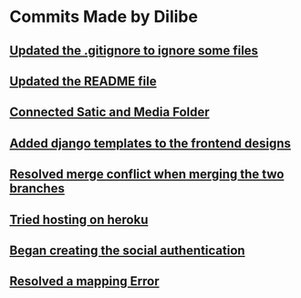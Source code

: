 # Commits Made by **Dilibe**

## [Updated the .gitignore to ignore some files](https://github.com/zuri-training/Team_14_CMS/commit/6bec32b34c0dc6923c7a6e1f7465b22e32dabb03)
## [Updated the README file](https://github.com/zuri-training/Team_14_CMS/commit/fc38cbd7d40e1349671d2e47808746a47cc3eab1)
## [Connected Satic and Media Folder](https://github.com/zuri-training/Team_14_CMS/commit/8197d44519f9e75982341493609cf2b22b7f16ea)
## [Added django templates to the frontend designs](https://github.com/zuri-training/Team_14_CMS/commit/c736d80124c4a8f0cd269b4172b0f127d261b90e)
## [Resolved merge conflict when merging the two branches](https://github.com/zuri-training/Team_14_CMS/commit/628793ff2b6dc5baf78efb013cbc94eec89cc7d2)
## [Tried hosting on heroku](https://github.com/zuri-training/Team_14_CMS/commit/310a0e2397a5dc7d3bf833cddf77905a662cb0b1)
## [Began creating the social authentication](https://github.com/zuri-training/Team_14_CMS/commit/95bf8f2a9b3644cc26e19de3d4675180a9df27c7)
## [Resolved a mapping Error](https://github.com/zuri-training/Team_14_CMS/commit/d14f84bda15dcdec83f9ed9872f298c509ca3a68)